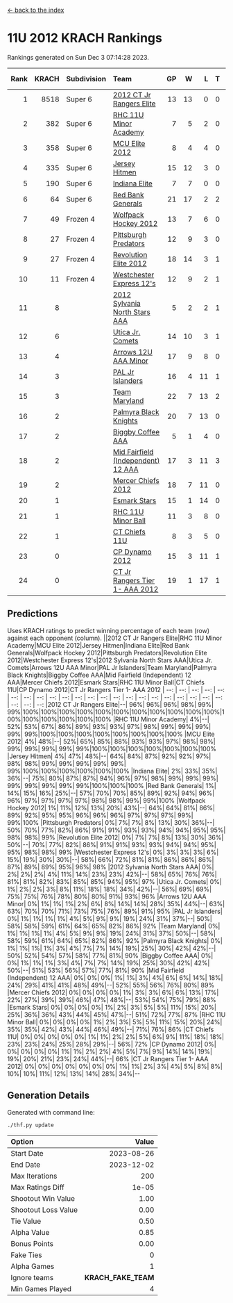 [<- back to the index](readme.md)
# 11U 2012 KRACH Rankings
Rankings generated on Sun Dec  3 07:14:28 2023.

Rank|KRACH|Subdivision|Team|GP|W|L|T|OTW|OTL|SoS|Exp Wins|Win Diff
---:|---:|:---|:---|---:|---:|---:|---:|---:|---:|---:|---:|---:
1|8518|Super 6|[2012 CT Jr Rangers Elite](https://gamesheetstats.com/seasons/3664/teams/140909/schedule)|13|13|0|0|0|0|134|13.8|-0.1
2|382|Super 6|[RHC 11U Minor Academy](https://gamesheetstats.com/seasons/3664/teams/140913/schedule)|7|5|2|0|0|1|1167|5.8|-0.0
3|358|Super 6|[MCU Elite 2012](https://gamesheetstats.com/seasons/3664/teams/140908/schedule)|8|4|4|0|2|0|2063|4.8|-0.0
4|335|Super 6|[Jersey Hitmen](https://gamesheetstats.com/seasons/3664/teams/140915/schedule)|15|12|3|0|0|0|1115|12.8|-0.0
5|190|Super 6|[Indiana Elite](https://gamesheetstats.com/seasons/3664/teams/144355/schedule)|7|7|0|0|0|0|3|7.9|0.0
6|64|Super 6|[Red Bank Generals](https://gamesheetstats.com/seasons/3664/teams/140916/schedule)|21|17|2|2|3|0|24|18.9|0.0
7|49|Frozen 4|[Wolfpack Hockey 2012](https://gamesheetstats.com/seasons/3664/teams/140914/schedule)|13|7|6|0|0|1|1326|7.8|-0.0
8|27|Frozen 4|[Pittsburgh Predators](https://gamesheetstats.com/seasons/3664/teams/140925/schedule)|12|9|3|0|0|1|17|9.9|0.0
9|27|Frozen 4|[Revolution Elite 2012](https://gamesheetstats.com/seasons/3664/teams/140924/schedule)|18|14|3|1|1|1|15|15.4|0.0
10|11|Frozen 4|[Westchester Express 12's](https://gamesheetstats.com/seasons/3664/teams/140919/schedule)|12|9|2|1|1|0|6|10.4|0.0
11|8||[2012 Sylvania North Stars AAA](https://gamesheetstats.com/seasons/3664/teams/162461/schedule)|5|2|2|1|0|0|65|3.4|0.0
12|6||[Utica Jr. Comets](https://gamesheetstats.com/seasons/3664/teams/140923/schedule)|14|10|3|1|2|0|9|11.4|0.0
13|4||[Arrows 12U AAA Minor](https://gamesheetstats.com/seasons/3664/teams/140920/schedule)|17|9|8|0|1|0|49|9.9|0.0
14|3||[PAL Jr Islanders](https://gamesheetstats.com/seasons/3664/teams/140921/schedule)|16|4|11|1|0|2|1036|5.4|0.0
15|3||[Team Maryland](https://gamesheetstats.com/seasons/3664/teams/140928/schedule)|22|7|13|2|1|0|1494|8.9|0.0
16|2||[Palmyra Black Knights](https://gamesheetstats.com/seasons/3664/teams/140927/schedule)|20|7|13|0|0|1|10|7.9|0.0
17|2||[Biggby Coffee AAA](https://gamesheetstats.com/seasons/3664/teams/144354/schedule)|5|1|4|0|0|0|66|1.9|0.0
18|2||[Mid Fairfield (Independent) 12 AAA](https://gamesheetstats.com/seasons/3664/teams/140910/schedule)|17|3|11|3|0|2|34|5.4|0.0
19|2||[Mercer Chiefs 2012](https://gamesheetstats.com/seasons/3664/teams/140918/schedule)|18|7|11|0|0|1|8|7.9|0.0
20|1||[Esmark Stars](https://gamesheetstats.com/seasons/3664/teams/140926/schedule)|15|1|14|0|0|0|113|1.9|0.0
21|1||[RHC 11U Minor Ball](https://gamesheetstats.com/seasons/3664/teams/140917/schedule)|11|3|8|0|0|0|16|3.9|0.0
22|1||[CT Chiefs 11U](https://gamesheetstats.com/seasons/3664/teams/140912/schedule)|8|3|5|0|0|1|2|3.9|0.0
23|0||[CP Dynamo 2012](https://gamesheetstats.com/seasons/3664/teams/140922/schedule)|15|3|11|1|0|0|45|4.4|0.0
24|0||[CT Jr Rangers Tier 1- AAA 2012](https://gamesheetstats.com/seasons/3664/teams/140911/schedule)|19|1|17|1|0|0|45|2.4|0.0

## Predictions
Uses KRACH ratings to predict winning percentage of each team (row) against each opponent (column).
||2012 CT Jr Rangers Elite|RHC 11U Minor Academy|MCU Elite 2012|Jersey Hitmen|Indiana Elite|Red Bank Generals|Wolfpack Hockey 2012|Pittsburgh Predators|Revolution Elite 2012|Westchester Express 12's|2012 Sylvania North Stars AAA|Utica Jr. Comets|Arrows 12U AAA Minor|PAL Jr Islanders|Team Maryland|Palmyra Black Knights|Biggby Coffee AAA|Mid Fairfield (Independent) 12 AAA|Mercer Chiefs 2012|Esmark Stars|RHC 11U Minor Ball|CT Chiefs 11U|CP Dynamo 2012|CT Jr Rangers Tier 1- AAA 2012
| --: | --: | --: | --: | --: | --: | --: | --: | --: | --: | --: | --: | --: | --: | --: | --: | --: | --: | --: | --: | --: | --: | --: | --: | --: 
|2012 CT Jr Rangers Elite|--| 96%| 96%| 96%| 98%| 99%| 99%|100%|100%|100%|100%|100%|100%|100%|100%|100%|100%|100%|100%|100%|100%|100%|100%|100%
|RHC 11U Minor Academy|  4%|--| 52%| 53%| 67%| 86%| 89%| 93%| 93%| 97%| 98%| 99%| 99%| 99%| 99%| 99%|100%|100%|100%|100%|100%|100%|100%|100%
|MCU Elite 2012|  4%| 48%|--| 52%| 65%| 85%| 88%| 93%| 93%| 97%| 98%| 98%| 99%| 99%| 99%| 99%| 99%|100%|100%|100%|100%|100%|100%|100%
|Jersey Hitmen|  4%| 47%| 48%|--| 64%| 84%| 87%| 92%| 92%| 97%| 98%| 98%| 99%| 99%| 99%| 99%| 99%| 99%|100%|100%|100%|100%|100%|100%
|Indiana Elite|  2%| 33%| 35%| 36%|--| 75%| 80%| 87%| 87%| 94%| 96%| 97%| 98%| 99%| 99%| 99%| 99%| 99%| 99%| 99%| 99%|100%|100%|100%
|Red Bank Generals|  1%| 14%| 15%| 16%| 25%|--| 57%| 70%| 70%| 85%| 89%| 92%| 94%| 96%| 96%| 97%| 97%| 97%| 97%| 98%| 98%| 99%| 99%|100%
|Wolfpack Hockey 2012|  1%| 11%| 12%| 13%| 20%| 43%|--| 64%| 64%| 81%| 86%| 89%| 92%| 95%| 95%| 96%| 96%| 96%| 97%| 97%| 97%| 99%| 99%|100%
|Pittsburgh Predators|  0%|  7%|  7%|  8%| 13%| 30%| 36%|--| 50%| 70%| 77%| 82%| 86%| 91%| 91%| 93%| 93%| 94%| 94%| 95%| 95%| 98%| 98%| 99%
|Revolution Elite 2012|  0%|  7%|  7%|  8%| 13%| 30%| 36%| 50%|--| 70%| 77%| 82%| 86%| 91%| 91%| 93%| 93%| 94%| 94%| 95%| 95%| 98%| 98%| 99%
|Westchester Express 12's|  0%|  3%|  3%|  3%|  6%| 15%| 19%| 30%| 30%|--| 58%| 66%| 72%| 81%| 81%| 86%| 86%| 86%| 87%| 89%| 89%| 95%| 96%| 98%
|2012 Sylvania North Stars AAA|  0%|  2%|  2%|  2%|  4%| 11%| 14%| 23%| 23%| 42%|--| 58%| 65%| 76%| 76%| 81%| 81%| 82%| 83%| 85%| 85%| 94%| 95%| 97%
|Utica Jr. Comets|  0%|  1%|  2%|  2%|  3%|  8%| 11%| 18%| 18%| 34%| 42%|--| 56%| 69%| 69%| 75%| 75%| 76%| 78%| 80%| 80%| 91%| 93%| 96%
|Arrows 12U AAA Minor|  0%|  1%|  1%|  1%|  2%|  6%|  8%| 14%| 14%| 28%| 35%| 44%|--| 63%| 63%| 70%| 70%| 71%| 73%| 75%| 76%| 89%| 91%| 95%
|PAL Jr Islanders|  0%|  1%|  1%|  1%|  1%|  4%|  5%|  9%|  9%| 19%| 24%| 31%| 37%|--| 50%| 58%| 58%| 59%| 61%| 64%| 65%| 82%| 86%| 92%
|Team Maryland|  0%|  1%|  1%|  1%|  1%|  4%|  5%|  9%|  9%| 19%| 24%| 31%| 37%| 50%|--| 58%| 58%| 59%| 61%| 64%| 65%| 82%| 86%| 92%
|Palmyra Black Knights|  0%|  1%|  1%|  1%|  1%|  3%|  4%|  7%|  7%| 14%| 19%| 25%| 30%| 42%| 42%|--| 50%| 52%| 54%| 57%| 58%| 77%| 81%| 90%
|Biggby Coffee AAA|  0%|  0%|  1%|  1%|  1%|  3%|  4%|  7%|  7%| 14%| 19%| 25%| 30%| 42%| 42%| 50%|--| 51%| 53%| 56%| 57%| 77%| 81%| 90%
|Mid Fairfield (Independent) 12 AAA|  0%|  0%|  0%|  1%|  1%|  3%|  4%|  6%|  6%| 14%| 18%| 24%| 29%| 41%| 41%| 48%| 49%|--| 52%| 55%| 56%| 76%| 80%| 89%
|Mercer Chiefs 2012|  0%|  0%|  0%|  0%|  1%|  3%|  3%|  6%|  6%| 13%| 17%| 22%| 27%| 39%| 39%| 46%| 47%| 48%|--| 53%| 54%| 75%| 79%| 88%
|Esmark Stars|  0%|  0%|  0%|  0%|  1%|  2%|  3%|  5%|  5%| 11%| 15%| 20%| 25%| 36%| 36%| 43%| 44%| 45%| 47%|--| 51%| 72%| 77%| 87%
|RHC 11U Minor Ball|  0%|  0%|  0%|  0%|  1%|  2%|  3%|  5%|  5%| 11%| 15%| 20%| 24%| 35%| 35%| 42%| 43%| 44%| 46%| 49%|--| 71%| 76%| 86%
|CT Chiefs 11U|  0%|  0%|  0%|  0%|  0%|  1%|  1%|  2%|  2%|  5%|  6%|  9%| 11%| 18%| 18%| 23%| 23%| 24%| 25%| 28%| 29%|--| 56%| 72%
|CP Dynamo 2012|  0%|  0%|  0%|  0%|  0%|  1%|  1%|  2%|  2%|  4%|  5%|  7%|  9%| 14%| 14%| 19%| 19%| 20%| 21%| 23%| 24%| 44%|--| 66%
|CT Jr Rangers Tier 1- AAA 2012|  0%|  0%|  0%|  0%|  0%|  0%|  0%|  1%|  1%|  2%|  3%|  4%|  5%|  8%|  8%| 10%| 10%| 11%| 12%| 13%| 14%| 28%| 34%|--

## Generation Details

Generated with command line:
```
./thf.py update
```

| Option | Value |
| :----- | ----: |
| Start Date | 2023-08-26 |
| End Date | 2023-12-02 |
| Max Iterations | 200 |
| Max Ratings Diff | 1e-05 |
| Shootout Win Value | 1.00 |
| Shootout Loss Value | 0.00 |
| Tie Value | 0.50 |
| Alpha Value | 0.85 |
| Bonus Points | 0.00 |
| Fake Ties | 0 |
| Alpha Games | 1 |
| Ignore teams | __KRACH_FAKE_TEAM__ |
| Min Games Played | 4 |

